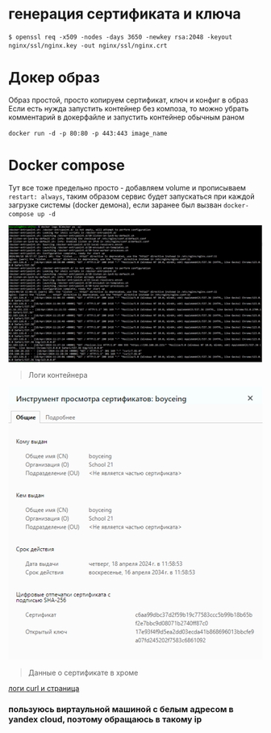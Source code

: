 # генерация сертификата и ключа 

`$ openssl req -x509 -nodes -days 3650 -newkey rsa:2048 -keyout nginx/ssl/nginx.key -out nginx/ssl/nginx.crt`

# Докер образ

Образ простой, просто копируем сертификат, ключ и конфиг в образ \
Если есть нужда запустить контейнер без композа, то можно убрать комментарий в докерфайле и запустить контейнер обычным раном

`docker run -d -p 80:80 -p 443:443 image_name`

# Docker compose 

Тут все тоже предельно просто - добавляем volume и прописываем `restart: always`, таким образом сервис будет запускаться при каждой загрузке системы (docker демона),
если заранее был вызван `docker-compose up -d`

![Логи контейнера](../misc/logs.png)
> Логи контейнера

![Данные о сертификате в хроме](../misc/cert.png)
> Данные о сертификате в хроме

[логи curl и страница](./curl_logs.txt)

### пользуюсь виртаульной машиной с белым адресом в yandex cloud, поэтому обращаюсь в такому ip